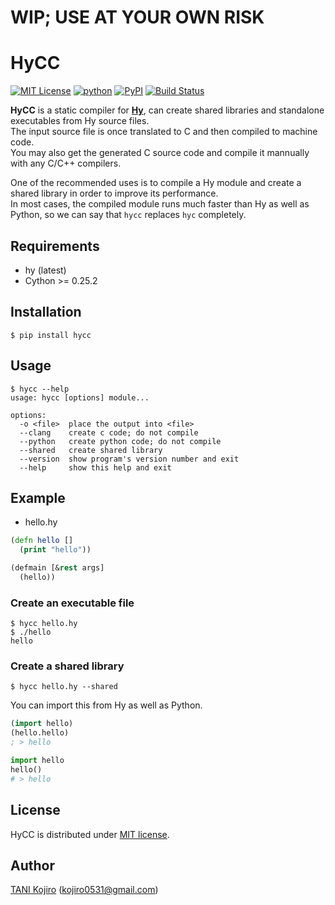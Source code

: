 # WIP; USE AT YOUR OWN RISK
# HyCC
[![MIT License](http://img.shields.io/badge/license-MIT-blue.svg?style=flat)](https://github.com/koji-kojiro/hylang-hycc/blob/master/LICENSE)
[![python](https://img.shields.io/badge/python-2.7%2B%2C%203.3%2B-red.svg)](https://pypi.python.org/pypi/hycc)
[![PyPI](https://img.shields.io/pypi/v/hycc.svg)](https://pypi.python.org/pypi/hycc)
[![Build Status](https://travis-ci.org/koji-kojiro/hylang-hycc.svg?branch=master)](https://travis-ci.org/koji-kojiro/hylang-hycc)

**HyCC** is a static compiler for [**Hy**](https://github.com/hylang/hy), can create shared libraries and standalone executables from Hy source files.  
The input source file is once translated to C and then compiled to machine code.  
You may also get the generated C source code and compile it mannually with any C/C++ compilers.  

One of the recommended uses is to compile a Hy module and create a shared library in order to improve its performance.  
In most cases, the compiled module runs much faster than Hy as well as Python, so we can say that `hycc` replaces `hyc` completely.

## Requirements
- hy (latest)
- Cython >= 0.25.2

## Installation
```
$ pip install hycc
```

## Usage
```
$ hycc --help
usage: hycc [options] module...

options:
  -o <file>  place the output into <file>
  --clang    create c code; do not compile
  --python   create python code; do not compile
  --shared   create shared library
  --version  show program's version number and exit
  --help     show this help and exit

```
## Example
- hello.hy

```clj
(defn hello []
  (print "hello"))

(defmain [&rest args]
  (hello))
```

### Create an executable file
```
$ hycc hello.hy
$ ./hello
hello
```

### Create a shared library
```
$ hycc hello.hy --shared
```
You can import this from Hy as well as Python.

```clj
(import hello)
(hello.hello)
; > hello
```

```py
import hello
hello()
# > hello
```

## License
HyCC is distributed under [MIT license](LICENSE).

## Author
[TANI Kojiro](https://github.com/koji-kojiro) (kojiro0531@gmail.com)
